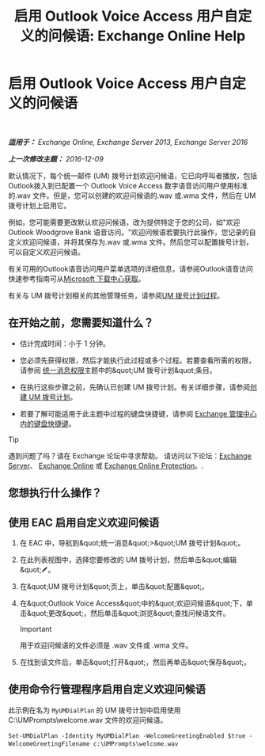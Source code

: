 ﻿---
title: '启用 Outlook Voice Access 用户自定义的问候语: Exchange Online Help'
TOCTitle: 启用 Outlook Voice Access 用户自定义的问候语
ms:assetid: abd418ec-2c65-4720-859d-c11a2698dc06
ms:mtpsurl: https://technet.microsoft.com/zh-cn/library/Bb124125(v=EXCHG.150)
ms:contentKeyID: 50556635
ms.date: 05/23/2018
mtps_version: v=EXCHG.150
ms.translationtype: MT
---

# 启用 Outlook Voice Access 用户自定义的问候语

 

_**适用于：** Exchange Online, Exchange Server 2013, Exchange Server 2016_

_**上一次修改主题：** 2016-12-09_

默认情况下，每个统一邮件 (UM) 拨号计划欢迎问候语，它已向呼叫者播放，包括Outlook拨入到已配置一个 Outlook Voice Access 数字语音访问用户使用标准的.wav 文件。但是，您可以创建的欢迎问候语的.wav 或.wma 文件，然后在 UM 拨号计划上启用它。

例如，您可能需要更改默认欢迎问候语，改为提供特定于您的公司，如"欢迎Outlook Woodgrove Bank 语音访问。"欢迎问候语若要执行此操作，您记录的自定义欢迎问候语，并将其保存为.wav 或.wma 文件。然后您可以配置拨号计划，可以自定义欢迎问候语。

有关可用的Outlook语音访问用户菜单选项的详细信息，请参阅Outlook语音访问快速参考指南可从[Microsoft 下载中心获取](https://go.microsoft.com/fwlink/p/?linkid=272767)。

有关与 UM 拨号计划相关的其他管理任务，请参阅[UM 拨号计划过程](um-dial-plan-procedures-exchange-2013-help.md)。

## 在开始之前，您需要知道什么？

  - 估计完成时间：小于 1 分钟。

  - 您必须先获得权限，然后才能执行此过程或多个过程。若要查看所需的权限，请参阅 [统一消息权限](unified-messaging-permissions-exchange-2013-help.md)主题中的\&quot;UM 拨号计划\&quot;条目。

  - 在执行这些步骤之前，先确认已创建 UM 拨号计划。有关详细步骤，请参阅[创建 UM 拨号计划](create-a-um-dial-plan-exchange-2013-help.md)。

  - 若要了解可能适用于此主题中过程的键盘快捷键，请参阅 [Exchange 管理中心内的键盘快捷键](keyboard-shortcuts-in-the-exchange-admin-center-exchange-online-protection-help.md)。

> [!tip]
> 遇到问题了吗？请在 Exchange 论坛中寻求帮助。 请访问以下论坛：<a href="https://go.microsoft.com/fwlink/p/?linkid=60612">Exchange Server</a>、 <a href="https://go.microsoft.com/fwlink/p/?linkid=267542">Exchange Online</a> 或 <a href="https://go.microsoft.com/fwlink/p/?linkid=285351">Exchange Online Protection</a>。.


## 您想执行什么操作？

## 使用 EAC 启用自定义欢迎问候语

1.  在 EAC 中，导航到\&quot;统一消息\&quot;\>\&quot;UM 拨号计划\&quot;。

2.  在此列表视图中，选择您要修改的 UM 拨号计划，然后单击\&quot;编辑\&quot;![编辑图标](images/Bb124582.6f53ccb2-1f13-4c02-bea0-30690e6ea71d(EXCHG.150).gif "编辑图标")。

3.  在\&quot;UM 拨号计划\&quot;页上，单击\&quot;配置\&quot;。

4.  在\&quot;Outlook Voice Access\&quot;中的\&quot;欢迎问候语\&quot;下，单击\&quot;更改\&quot;，然后单击\&quot;浏览\&quot;查找问候语文件。
    
    > [!important]
    > 用于欢迎问候语的文件必须是 .wav 文件或 .wma 文件。


5.  在找到该文件后，单击\&quot;打开\&quot;，然后再单击\&quot;保存\&quot;。

## 使用命令行管理程序启用自定义欢迎问候语

此示例在名为 `MyUMDialPlan` 的 UM 拨号计划中启用使用 C:\\UMPrompts\\welcome.wav 文件的欢迎问候语。

    Set-UMDialPlan -Identity MyUMDialPlan -WelcomeGreetingEnabled $true -WelcomeGreetingFilename c:\UMPrompts\welcome.wav

